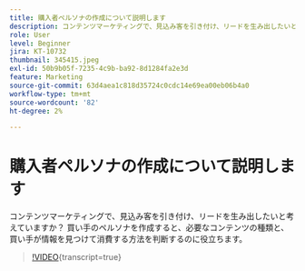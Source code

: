 ```yaml
---
title: 購入者ペルソナの作成について説明します
description: コンテンツマーケティングで、見込み客を引き付け、リードを生み出したいと考えていますか？ 買い手のペルソナを作成すると、必要なコンテンツの種類と、買い手が情報を見つけて消費する方法を判断するのに役立ちます。
role: User
level: Beginner
jira: KT-10732
thumbnail: 345415.jpeg
exl-id: 50b9b05f-7235-4c9b-ba92-8d1284fa2e3d
feature: Marketing
source-git-commit: 63d4aea1c818d35724c0cdc14e69ea00eb06b4a0
workflow-type: tm+mt
source-wordcount: '82'
ht-degree: 2%

---
```


# 購入者ペルソナの作成について説明します

コンテンツマーケティングで、見込み客を引き付け、リードを生み出したいと考えていますか？ 買い手のペルソナを作成すると、必要なコンテンツの種類と、買い手が情報を見つけて消費する方法を判断するのに役立ちます。

>[!VIDEO](https://video.tv.adobe.com/v/345415/?quality=12&learn=on){transcript=true}
